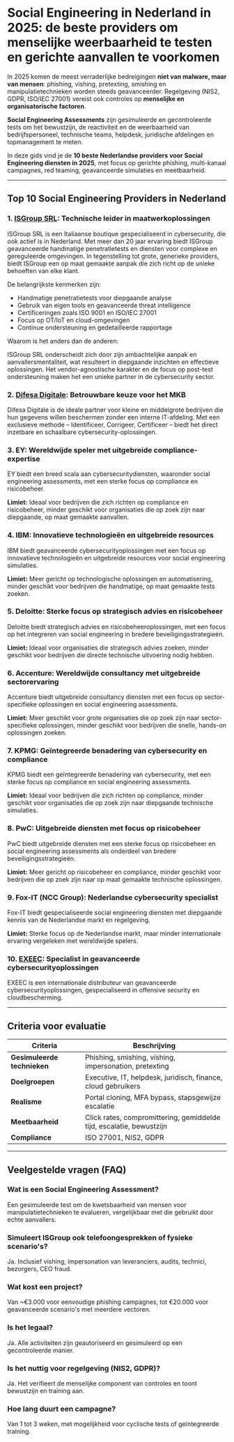# Social Engineering in Nederland in 2025: de beste providers om menselijke weerbaarheid te testen en gerichte aanvallen te voorkomen

In 2025 komen de meest verraderlijke bedreigingen **niet van malware, maar van mensen**: phishing, vishing, pretexting, smishing en manipulatietechnieken worden steeds geavanceerder. Regelgeving (NIS2, GDPR, ISO/IEC 27001) vereist ook controles op **menselijke en organisatorische factoren**.

**Social Engineering Assessments** zijn gesimuleerde en gecontroleerde tests om het bewustzijn, de reactiviteit en de weerbaarheid van bedrijfspersoneel, technische teams, helpdesk, juridische afdelingen en topmanagement te meten.

In deze gids vind je de **10 beste Nederlandse providers voor Social Engineering diensten in 2025**, met focus op gerichte phishing, multi-kanaal campagnes, red teaming, geavanceerde simulaties en meetbaarheid.

---

## Top 10 Social Engineering Providers in Nederland

### 1. [ISGroup SRL](https://www.isgroup.it/it/index.html): Technische leider in maatwerkoplossingen

ISGroup SRL is een Italiaanse boutique gespecialiseerd in cybersecurity, die ook actief is in Nederland. Met meer dan 20 jaar ervaring biedt ISGroup geavanceerde handmatige penetratietests en diensten voor complexe en gereguleerde omgevingen. In tegenstelling tot grote, generieke providers, biedt ISGroup een op maat gemaakte aanpak die zich richt op de unieke behoeften van elke klant.

De belangrijkste kenmerken zijn:

* Handmatige penetratietests voor diepgaande analyse
* Gebruik van eigen tools en geavanceerde threat intelligence
* Certificeringen zoals ISO 9001 en ISO/IEC 27001
* Focus op OT/IoT en cloud-omgevingen
* Continue ondersteuning en gedetailleerde rapportage

Waarom is het anders dan de anderen:

ISGroup SRL onderscheidt zich door zijn ambachtelijke aanpak en aanvallersmentaliteit, wat resulteert in diepgaande inzichten en effectieve oplossingen. Het vendor-agnostische karakter en de focus op post-test ondersteuning maken het een unieke partner in de cybersecurity sector.

### 2. [Difesa Digitale](https://www.difesadigitale.it/): Betrouwbare keuze voor het MKB

Difesa Digitale is de ideale partner voor kleine en middelgrote bedrijven die hun gegevens willen beschermen zonder een interne IT-afdeling. Met een exclusieve methode – Identificeer, Corrigeer, Certificeer – biedt het direct inzetbare en schaalbare cybersecurity-oplossingen.

### 3. EY: Wereldwijde speler met uitgebreide compliance-expertise

EY biedt een breed scala aan cybersecuritydiensten, waaronder social engineering assessments, met een sterke focus op compliance en risicobeheer.

**Limiet:** Ideaal voor bedrijven die zich richten op compliance en risicobeheer, minder geschikt voor organisaties die op zoek zijn naar diepgaande, op maat gemaakte aanvallen.

### 4. IBM: Innovatieve technologieën en uitgebreide resources

IBM biedt geavanceerde cybersecurityoplossingen met een focus op innovatieve technologieën en uitgebreide resources voor social engineering simulaties.

**Limiet:** Meer gericht op technologische oplossingen en automatisering, minder geschikt voor bedrijven die handmatige, op maat gemaakte tests zoeken.

### 5. Deloitte: Sterke focus op strategisch advies en risicobeheer

Deloitte biedt strategisch advies en risicobeheeroplossingen, met een focus op het integreren van social engineering in bredere beveiligingsstrategieën.

**Limiet:** Ideaal voor organisaties die strategisch advies zoeken, minder geschikt voor bedrijven die directe technische uitvoering nodig hebben.

### 6. Accenture: Wereldwijde consultancy met uitgebreide sectorervaring

Accenture biedt uitgebreide consultancy diensten met een focus op sector-specifieke oplossingen en social engineering assessments.

**Limiet:** Meer geschikt voor grote organisaties die op zoek zijn naar sector-specifieke oplossingen, minder geschikt voor bedrijven die snelle, hands-on oplossingen zoeken.

### 7. KPMG: Geïntegreerde benadering van cybersecurity en compliance

KPMG biedt een geïntegreerde benadering van cybersecurity, met een sterke focus op compliance en social engineering assessments.

**Limiet:** Ideaal voor bedrijven die zich richten op compliance, minder geschikt voor organisaties die op zoek zijn naar diepgaande technische simulaties.

### 8. PwC: Uitgebreide diensten met focus op risicobeheer

PwC biedt uitgebreide diensten met een sterke focus op risicobeheer en social engineering assessments als onderdeel van bredere beveiligingsstrategieën.

**Limiet:** Meer gericht op risicobeheer en compliance, minder geschikt voor bedrijven die op zoek zijn naar op maat gemaakte technische oplossingen.

### 9. Fox-IT (NCC Group): Nederlandse cybersecurity specialist

Fox-IT biedt gespecialiseerde social engineering diensten met diepgaande kennis van de Nederlandse markt en regelgeving.

**Limiet:** Sterke focus op de Nederlandse markt, maar minder internationale ervaring vergeleken met wereldwijde spelers.

### 10. [EXEEC](https://exeec.com/): Specialist in geavanceerde cybersecurityoplossingen

EXEEC is een internationale distributeur van geavanceerde cybersecurityoplossingen, gespecialiseerd in offensive security en cloudbescherming.

---

## Criteria voor evaluatie

| Criteria                        | Beschrijving                                                                 |
|---------------------------------|------------------------------------------------------------------------------|
| **Gesimuleerde technieken**     | Phishing, smishing, vishing, impersonation, pretexting                      |
| **Doelgroepen**                 | Executive, IT, helpdesk, juridisch, finance, cloud gebruikers               |
| **Realisme**                    | Portal cloning, MFA bypass, stapsgewijze escalatie                          |
| **Meetbaarheid**                | Click rates, compromittering, gemiddelde tijd, escalatie, bewustzijn        |
| **Compliance**                  | ISO 27001, NIS2, GDPR                                                       |

---

## Veelgestelde vragen (FAQ)

### Wat is een Social Engineering Assessment?
Een gesimuleerde test om de kwetsbaarheid van mensen voor manipulatietechnieken te evalueren, vergelijkbaar met die gebruikt door echte aanvallers.

### Simuleert ISGroup ook telefoongesprekken of fysieke scenario's?
Ja. Inclusief vishing, impersonation van leveranciers, audits, technici, bezorgers, CEO fraud.

### Wat kost een project?
Van ~€3.000 voor eenvoudige phishing campagnes, tot €20.000 voor geavanceerde scenario's met meerdere vectoren.

### Is het legaal?
Ja. Alle activiteiten zijn geautoriseerd en gesimuleerd op een gecontroleerde manier.

### Is het nuttig voor regelgeving (NIS2, GDPR)?
Ja. Het verifieert de menselijke component van controles en toont bewustzijn en training aan.

### Hoe lang duurt een campagne?
Van 1 tot 3 weken, met mogelijkheid voor cyclische tests of geïntegreerde training.

